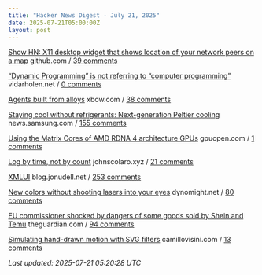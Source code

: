 ```yaml
---
title: "Hacker News Digest · July 21, 2025"
date: 2025-07-21T05:00:00Z
layout: post
---
```


[Show HN: X11 desktop widget that shows location of your network peers on a map](https://github.com/h2337/connmap)  github.com / [39 comments](https://news.ycombinator.com/item?id=44630648)

[“Dynamic Programming” is not referring to “computer programming”](https://www.vidarholen.net/contents/blog/?p=1172)  vidarholen.net / [0 comments](https://news.ycombinator.com/item?id=44603349)

[Agents built from alloys](https://xbow.com/blog/alloy-agents/)  xbow.com / [38 comments](https://news.ycombinator.com/item?id=44630724)

[Staying cool without refrigerants: Next-generation Peltier cooling](https://news.samsung.com/global/interview-staying-cool-without-refrigerants-how-samsung-is-pioneering-next-generation-peltier-cooling)  news.samsung.com / [155 comments](https://news.ycombinator.com/item?id=44628930)

[Using the Matrix Cores of AMD RDNA 4 architecture GPUs](https://gpuopen.com/learn/using_matrix_core_amd_rdna4/)  gpuopen.com / [1 comments](https://news.ycombinator.com/item?id=44604311)

[Log by time, not by count](https://johnscolaro.xyz/blog/log-by-time-not-by-count)  johnscolaro.xyz / [21 comments](https://news.ycombinator.com/item?id=44630927)

[XMLUI](https://blog.jonudell.net/2025/07/18/introducing-xmlui/)  blog.jonudell.net / [253 comments](https://news.ycombinator.com/item?id=44625292)

[New colors without shooting lasers into your eyes](https://dynomight.net/colors/)  dynomight.net / [80 comments](https://news.ycombinator.com/item?id=44594808)

[EU commissioner shocked by dangers of some goods sold by Shein and Temu](https://www.theguardian.com/business/2025/jul/20/eu-commissioner-shocked-dangerous-goods-sold-shein-temu)  theguardian.com / [94 comments](https://news.ycombinator.com/item?id=44629074)

[Simulating hand-drawn motion with SVG filters](https://camillovisini.com/coding/simulating-hand-drawn-motion-with-svg-filters)  camillovisini.com / [13 comments](https://news.ycombinator.com/item?id=44591305)


_Last updated: 2025-07-21 05:20:28 UTC_
